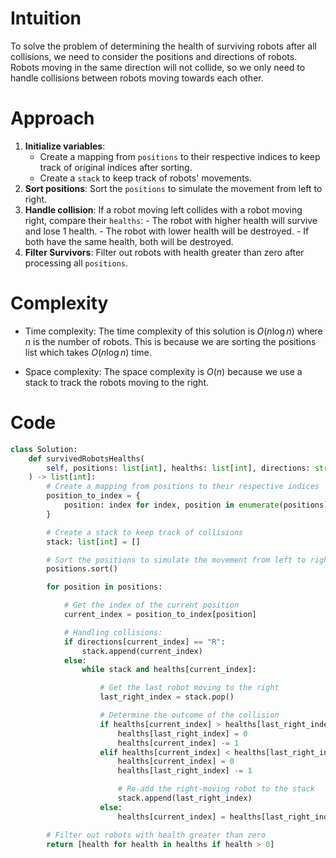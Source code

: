 # Intuition

To solve the problem of determining the health of surviving robots after all collisions, we need to consider the positions and directions of robots. Robots moving in the same direction will not collide, so we only need to handle collisions between robots moving towards each other.

# Approach

1. **Initialize variables**:
    - Create a mapping from `positions` to their respective indices to keep track of original indices after sorting.
    - Create a `stack` to keep track of robots' movements.
2. **Sort positions**: Sort the `positions` to simulate the movement from left to right.
3. **Handle collision**: If a robot moving left collides with a robot moving right, compare their `healths`:
        - The robot with higher health will survive and lose 1 health.
        - The robot with lower health will be destroyed.
        - If both have the same health, both will be destroyed.
4. **Filter Survivors**: Filter out robots with health greater than zero after processing all `positions`.

# Complexity

- Time complexity: The time complexity of this solution is $O(n \log n)$ where $n$ is the number of robots. This is because we are sorting the positions list which takes $O(n \log n)$ time.

- Space complexity: The space complexity is $O(n)$ because we use a stack to track the robots moving to the right.

# Code

```python
class Solution:
    def survivedRobotsHealths(
        self, positions: list[int], healths: list[int], directions: str
    ) -> list[int]:
        # Create a mapping from positions to their respective indices
        position_to_index = {
            position: index for index, position in enumerate(positions)
        }

        # Create a stack to keep track of collisions
        stack: list[int] = []

        # Sort the positions to simulate the movement from left to right
        positions.sort()

        for position in positions:

            # Get the index of the current position
            current_index = position_to_index[position]

            # Handling collisions:
            if directions[current_index] == "R":
                stack.append(current_index)
            else:
                while stack and healths[current_index]:

                    # Get the last robot moving to the right
                    last_right_index = stack.pop()

                    # Determine the outcome of the collision
                    if healths[current_index] > healths[last_right_index]:
                        healths[last_right_index] = 0
                        healths[current_index] -= 1
                    elif healths[current_index] < healths[last_right_index]:
                        healths[current_index] = 0
                        healths[last_right_index] -= 1

                        # Re-add the right-moving robot to the stack
                        stack.append(last_right_index)
                    else:
                        healths[current_index] = healths[last_right_index] = 0

        # Filter out robots with health greater than zero
        return [health for health in healths if health > 0]
```
